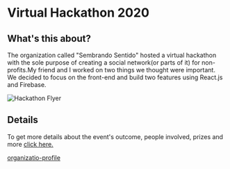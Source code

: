 # Virtual Hackathon 2020

## What's this about?
The organization called "Sembrando Sentido" hosted a virtual hackathon with the sole purpose of creating a social network(or parts of it) for non-profits.My friend and I worked on two things we thought were important. We decided to focus on the front-end and build two features using React.js and Firebase.

![Hackathon Flyer](https://lh3.googleusercontent.com/TvCvWFX-W3TcB-b7GXI_ydm78Bo5Iq3kbfZy-CFBwlhGBNJ_8ftIfycmEz8YNDi-nrjqvX-5Iw4AUlJmCBixcJlShUlSIncFlNUR9-vEtFpKHJuWeqRArH04lP2SX8xYTmsEGGWIYA=w2400)

## Details
To get more details about the event's outcome, people involved, prizes and more [click here.](https://drive.google.com/file/d/1lmNjIOexHsV1QzaQ18Ro2uiKOH9JsQDJ/view?usp=sharing)

[organizatio-profile](https://media.giphy.com/media/UUkk4F3a8cJ3GxiCGF/giphy.gif)
